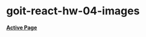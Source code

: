 <h1>goit-react-hw-04-images</h1>

**[Active Page](https://pawelrogowski.github.io/goit-react-hw-04-images/)**

